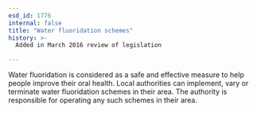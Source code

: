 ```yaml
---
esd_id: 1776
internal: false
title: "Water fluoridation schemes"
history: >-
  Added in March 2016 review of legislation

---
```


Water fluoridation is considered as a safe and effective measure to help people improve their oral health.  Local authorities can implement, vary or terminate water fluoridation schemes in their area.  The authority is responsible for operating any such schemes in their area.

